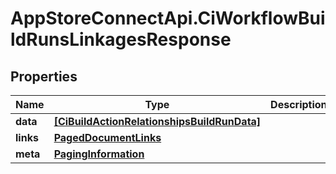 # AppStoreConnectApi.CiWorkflowBuildRunsLinkagesResponse

## Properties

Name | Type | Description | Notes
------------ | ------------- | ------------- | -------------
**data** | [**[CiBuildActionRelationshipsBuildRunData]**](CiBuildActionRelationshipsBuildRunData.md) |  | 
**links** | [**PagedDocumentLinks**](PagedDocumentLinks.md) |  | 
**meta** | [**PagingInformation**](PagingInformation.md) |  | [optional] 


